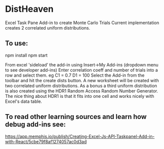 # DistHeaven

Excel Task Pane Add-in to create Monte Carlo Trials
Current implementation creates 2 correlated uniform distributions.

## To use:
npm install
npm start

From excel 'sideload' the add-in using Insert->My Add-ins (dropdown menu to see developer add-ins)
Enter correlation coeff and number of trials into a row and select them. eg
C1 = 0.7
D1 = 100
Select the Add-in from the toolbar and hit the create dists button.
A new worksheet will be created with two correlated uniform distributions.
As a bonus a third uniform distribution is also created using the HDR1 Random Access Random Number Generator.
The nice thing about HDR1 is that it fits into one cell and works nicely with Excel's data table.


## To read other learning sources and learn how debug add-ins see:
https://app.memphis.io/publish/Creating-Excel-Js-API-Taskpanel-Add-in-with-React/5cbe79f8af1274057ac0d3ad
